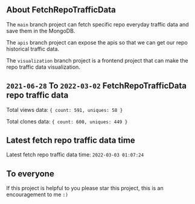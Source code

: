 ## About FetchRepoTrafficData

The `main` branch project can fetch specific repo everyday traffic data and save them in the MongoDB.

The `apis` branch project can expose the apis so that we can get our repo historical traffic data.

The `visualization` branch project is a frontend project that can make the repo traffic data visualization.

## `2021-06-28` To `2022-03-02` FetchRepoTrafficData repo traffic data

Total views data: `{ count: 591, uniques: 58 }`

Total clones data: `{ count: 600, uniques: 449 }`

## Latest fetch repo traffic data time

Latest fetch repo traffic data time: `2022-03-03 01:07:24`

## To everyone

If this project is helpful to you please star this project, this is an encouragement to me `:)`



